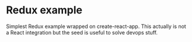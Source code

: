 # Redux example

Simplest Redux example wrapped on create-react-app. This actually is not a React integration but the seed is useful to solve devops stuff.
